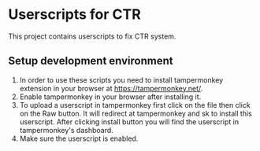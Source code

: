 # Userscripts for CTR
This project contains userscripts to fix CTR system.
## Setup development environment  
1. In order to use these scripts you need to install tampermonkey extension in your browser at https://tampermonkey.net/.
2. Enable tampermonkey in your browser after installing it.
3. To upload a userscript in tampermonkey first click on the file then click on the Raw button. It will redirect at tampermonkey and sk to install this userscript. After clicking install button you will find the userscript in tampermonkey's dashboard.
4. Make sure the userscript is enabled.

